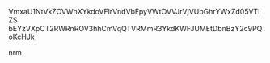 VmxaU1NtVkZOVWhXYkdoVFlrVndVbFpyVWtOVVJrVjVUbGhrYWxZd05VTlZS
bEYzVXpCT2RWRnROV3hhCmVqQTVRMmR3YkdKWFJUMEtDbnBzY2c9PQoKcHJk

nrm